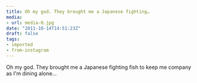 ```yaml
---
title: Oh my god. They brought me a Japanese fighting…
media:
- url: media-0.jpg
date: "2011-10-14T14:51:23Z"
draft: false
tags:
- imported
- from-instagram
---
```

Oh my god. They brought me a Japanese fighting fish to keep me company as I'm dining alone…
